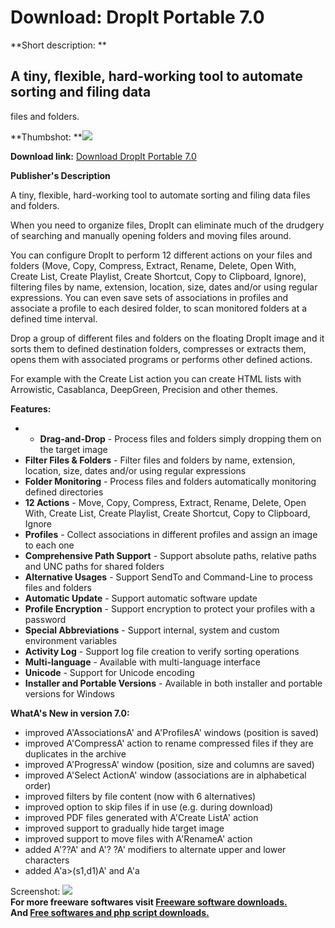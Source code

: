 # Download: DropIt Portable 7.0

**Short description: **

## A tiny, flexible, hard-working tool to automate sorting and filing data
files and folders.

  
**Thumbshot: **![](http://www.freewarefiles.com/screenshot/dropit4_md.jpg)   
  
**Download link:** [Download DropIt Portable 7.0](http://freesoftwares.boysofts.com/DropIt-Portable_program_62656.html)  
  

**Publisher's Description**  
  

A tiny, flexible, hard-working tool to automate sorting and filing data files
and folders.

When you need to organize files, DropIt can eliminate much of the drudgery of
searching and manually opening folders and moving files around.

You can configure DropIt to perform 12 different actions on your files and
folders (Move, Copy, Compress, Extract, Rename, Delete, Open With, Create
List, Create Playlist, Create Shortcut, Copy to Clipboard, Ignore), filtering
files by name, extension, location, size, dates and/or using regular
expressions. You can even save sets of associations in profiles and associate
a profile to each desired folder, to scan monitored folders at a defined time
interval.

Drop a group of different files and folders on the floating DropIt image and
it sorts them to defined destination folders, compresses or extracts them,
opens them with associated programs or performs other defined actions.

For example with the Create List action you can create HTML lists with
Arrowistic, Casablanca, DeepGreen, Precision and other themes.

**Features:**

  *   * **Drag-and-Drop** \- Process files and folders simply dropping them on the target image 
  * **Filter Files & Folders** \- Filter files and folders by name, extension, location, size, dates and/or using regular expressions 
  * **Folder Monitoring** \- Process files and folders automatically monitoring defined directories 
  * **12 Actions** \- Move, Copy, Compress, Extract, Rename, Delete, Open With, Create List, Create Playlist, Create Shortcut, Copy to Clipboard, Ignore 
  * **Profiles** \- Collect associations in different profiles and assign an image to each one 
  * **Comprehensive Path Support** \- Support absolute paths, relative paths and UNC paths for shared folders 
  * **Alternative Usages** \- Support SendTo and Command-Line to process files and folders 
  * **Automatic Update** \- Support automatic software update 
  * **Profile Encryption** \- Support encryption to protect your profiles with a password 
  * **Special Abbreviations** \- Support internal, system and custom environment variables 
  * **Activity Log** \- Support log file creation to verify sorting operations 
  * **Multi-language** \- Available with multi-language interface 
  * **Unicode** \- Support for Unicode encoding 
  * **Installer and Portable Versions** \- Available in both installer and portable versions for Windows 

**WhatA's New in version 7.0:**

  * improved A'AssociationsA' and A'ProfilesA' windows (position is saved) 
  * improved A'CompressA' action to rename compressed files if they are duplicates in the archive 
  * improved A'ProgressA' window (position, size and columns are saved) 
  * improved A'Select ActionA' window (associations are in alphabetical order) 
  * improved filters by file content (now with 6 alternatives) 
  * improved option to skip files if in use (e.g. during download) 
  * improved PDF files generated with A'Create ListA' action 
  * improved support to gradually hide target image 
  * improved support to move files with A'RenameA' action 
  * added A'??A' and A'? ?A' modifiers to alternate upper and lower characters 
  * added A'a>(s1,d1)A' and A'a 

  
  
Screenshot: ![](http://www.freewarefiles.com/screenshot/dropit4.jpg)  
**For more freeware softwares visit [Freeware software downloads.](http://freesoftwares.boysofts.com/)**   
**And [Free softwares and php script downloads.](http://www.boysofts.com/)**

